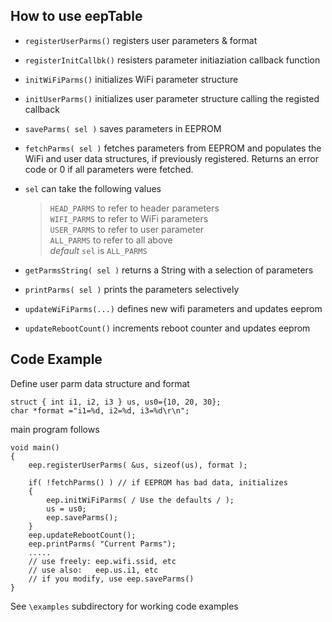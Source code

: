 How to use eepTable
-------------------

- `registerUserParms()` registers user parameters & format
- `registerInitCallbk()` resisters parameter initiaziation callback function
- `initWiFiParms()` initializes WiFi parameter structure
- `initUserParms()` initializes user parameter structure calling the registed callback
- `saveParms( sel )` saves parameters in EEPROM
- `fetchParms( sel )` fetches parameters from EEPROM and populates the WiFi and 
user data structures, if previously registered. Returns an error code or 0 if 
all parameters were fetched. 

- `sel` can take the following values
	> `HEAD_PARMS` to refer to header parameters<br>
	> `WIFI_PARMS` to refer to WiFi parameters<br>
	> `USER_PARMS` to refer to user parameter<br>
	> `ALL_PARMS` to refer to all above<br>
	> *default* `sel` is `ALL_PARMS`
 
- `getParmsString( sel )` returns a String with a selection of parameters
- `printParms( sel )` prints the parameters selectively
- `updateWiFiParms(...)` defines new wifi parameters and updates eeprom
- `updateRebootCount()` increments reboot counter and updates eeprom

Code Example
------------
Define user parm data structure and format

`struct { int i1, i2, i3 } us, us0={10, 20, 30};`<br>
`char *format ="i1=%d, i2=%d, i3=%d\r\n";`

main program follows

	void main()
	{
	    eep.registerUserParms( &us, sizeof(us), format );
	    
	    if( !fetchParms() ) // if EEPROM has bad data, initializes
	    {
	        eep.initWiFiParms( / Use the defaults / );
	        us = us0;
	        eep.saveParms();
	    }
	    eep.updateRebootCount();
	    eep.printParms( "Current Parms");
	    .....
	    // use freely: eep.wifi.ssid, etc
	    // use also:   eep.us.i1, etc
	    // if you modify, use eep.saveParms()
	}

See `\examples` subdirectory for working code examples
 